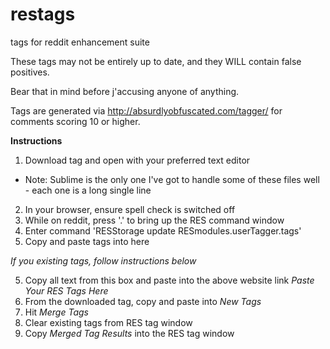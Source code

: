 # restags
tags for reddit enhancement suite

These tags may not be entirely up to date, and they WILL contain false positives.

Bear that in mind before j'accusing anyone of anything.

Tags are generated via http://absurdlyobfuscated.com/tagger/ for comments scoring 10 or higher.

**Instructions**
1. Download tag and open with your preferred text editor
  * Note: Sublime is the only one I've got to handle some of these files well - each one is a long single line
  
2. In your browser, ensure spell check is switched off
3. While on reddit, press '.' to bring up the RES command window
4. Enter command 'RESStorage update RESmodules.userTagger.tags'
5. Copy and paste tags into here

*If you existing tags, follow instructions below*

5. Copy all text from this box and paste into the above website link *Paste Your RES Tags Here*
6. From the downloaded tag, copy and paste into *New Tags*
7. Hit *Merge Tags*
8. Clear existing tags from RES tag window
9. Copy *Merged Tag Results* into the RES tag window
